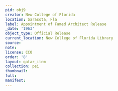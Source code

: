 ```yaml
---
pid: obj9
creator: New College of Florida
location: Sarasota, Fla
label: Appointment of Famed Architect Release
_date: '1963'
object_type: Official Release
current_location: New College of Florida Library
source: 
note: 
license: CC0
order: '8'
layout: qatar_item
collection: pei
thumbnail: 
full: 
manifest: 
---
```

